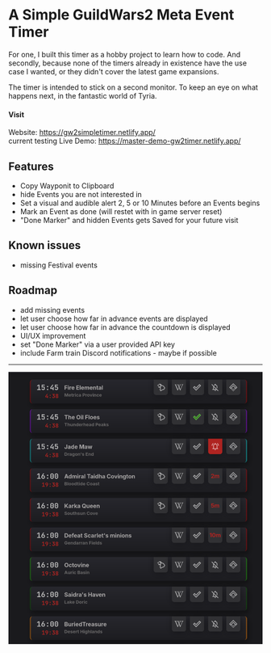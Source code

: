# A Simple GuildWars2 Meta Event Timer


For one, I built this timer as a hobby project to learn how to code.
And secondly, because none of the timers already in existence have the use case I wanted, or they didn't cover the latest game expansions.

The timer is intended to stick on a second monitor.
To keep an eye on what happens next, in the fantastic world of Tyria.

#### Visit
Website: https://gw2simpletimer.netlify.app/  
current testing Live Demo: https://master-demo-gw2timer.netlify.app/

## Features

- Copy Wayponit to Clipboard
- hide Events you are not interested in
- Set a visual and audible alert 2, 5 or 10 Minutes before an Events begins
- Mark an Event as done (will restet with in game server reset)
- "Done Marker" and hidden Events gets Saved for your future visit

## Known issues

- missing Festival events


## Roadmap

- add missing events
- let user choose how far in advance events are displayed
- let user choose how far in advance the countdown is displayed
- UI/UX improvement
- set "Done Marker" via a user provided API key
- include Farm train Discord notifications - maybe if possible

---

![Screenshot from 2024-11-23 15-40-49.png](app/assets/Screenshot%20from%202024-11-23%2015-40-49.png)